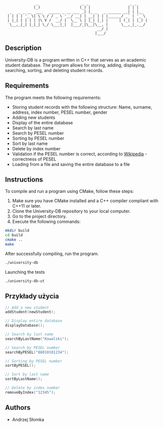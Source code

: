 ```
              _                    _ _                   _ _     
             (_)                  (_) |                 | | |    
  _   _ _ __  ___   _____ _ __ ___ _| |_ _   _ ______ __| | |__  
 | | | | '_ \| \ \ / / _ \ '__/ __| | __| | | |______/ _` | '_ \ 
 | |_| | | | | |\ V /  __/ |  \__ \ | |_| |_| |     | (_| | |_) |
  \__,_|_| |_|_| \_/ \___|_|  |___/_|\__|\__, |      \__,_|_.__/ 
                                          __/ |                  
                                         |___/                   
```
## Description

University-DB is a program written in C++ that serves as an academic student database. The program allows for storing, adding, displaying, searching, sorting, and deleting student records.

## Requirements

The program meets the following requirements:

- Storing student records with the following structure: Name, surname, address, index number, PESEL number, gender
- Adding new students
- Display of the entire database
- Search by last name
- Search by PESEL number
- Sorting by PESEL number
- Sort by last name
- Delete by index number
- Validation if the PESEL number is correct, according to [Wikipedia](https://pl.wikipedia.org/wiki/PESEL#Cyfra_control) - correctness of PESEL
- Loading from a file and saving the entire database to a file

## Instructions

To compile and run a program using CMake, follow these steps:

1. Make sure you have CMake installed and a C++ compiler compliant with C++11 or later.
2. Clone the University-DB repository to your local computer.
3. Go to the project directory.
4. Execute the following commands:

```bash
mkdir build
cd build
cmake ..
make
```

After successfully compiling, run the program.

```bash
./university-db
```

Launching the tests

```bash
./university-db-ut
```
## Przykłady użycia

```cpp
// Add a new student
addStudent(newStudent);

// Display entire database
displayDatabase();

// Search by last name
searchByLastName("Kowalski");

// Search by PESEL number
searchByPESEL("88010101234");

// Sorting by PESEL number
sortByPESEL();

// Sort by last name
sortByLastName();

// Delete by index number
removeByIndex("12345");
```

## Authors

- Andrzej Słomka
